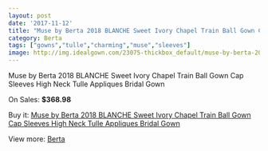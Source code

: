 ```yaml
---
layout: post
date: '2017-11-12'
title: "Muse by Berta 2018 BLANCHE Sweet Ivory Chapel Train Ball Gown Cap Sleeves High Neck Tulle Appliques Bridal Gown"
category: Berta
tags: ["gowns","tulle","charming","muse","sleeves"]
image: http://img.idealgown.com/23075-thickbox_default/muse-by-berta-2018-blanche-sweet-ivory-chapel-train-ball-gown-cap-sleeves-high-neck-tulle-appliques-bridal-gown.jpg
---
```

Muse by Berta 2018 BLANCHE Sweet Ivory Chapel Train Ball Gown Cap Sleeves High Neck Tulle Appliques Bridal Gown

On Sales: **$368.98**
<a href="https://www.idealgown.com/en/berta/8928-muse-by-berta-2018-blanche-sweet-ivory-chapel-train-ball-gown-cap-sleeves-high-neck-tulle-appliques-bridal-gown.html"><amp-img layout="responsive" width="600" height="600" src="//img.idealgown.com/23075-thickbox_default/muse-by-berta-2018-blanche-sweet-ivory-chapel-train-ball-gown-cap-sleeves-high-neck-tulle-appliques-bridal-gown.jpg" alt="Muse by Berta 2018 BLANCHE Sweet Ivory Chapel Train Ball Gown Cap Sleeves High Neck Tulle Appliques Bridal Gown 0" /></a>
<a href="https://www.idealgown.com/en/berta/8928-muse-by-berta-2018-blanche-sweet-ivory-chapel-train-ball-gown-cap-sleeves-high-neck-tulle-appliques-bridal-gown.html"><amp-img layout="responsive" width="600" height="600" src="//img.idealgown.com/23083-thickbox_default/muse-by-berta-2018-blanche-sweet-ivory-chapel-train-ball-gown-cap-sleeves-high-neck-tulle-appliques-bridal-gown.jpg" alt="Muse by Berta 2018 BLANCHE Sweet Ivory Chapel Train Ball Gown Cap Sleeves High Neck Tulle Appliques Bridal Gown 1" /></a>
<a href="https://www.idealgown.com/en/berta/8928-muse-by-berta-2018-blanche-sweet-ivory-chapel-train-ball-gown-cap-sleeves-high-neck-tulle-appliques-bridal-gown.html"><amp-img layout="responsive" width="600" height="600" src="//img.idealgown.com/23082-thickbox_default/muse-by-berta-2018-blanche-sweet-ivory-chapel-train-ball-gown-cap-sleeves-high-neck-tulle-appliques-bridal-gown.jpg" alt="Muse by Berta 2018 BLANCHE Sweet Ivory Chapel Train Ball Gown Cap Sleeves High Neck Tulle Appliques Bridal Gown 2" /></a>
<a href="https://www.idealgown.com/en/berta/8928-muse-by-berta-2018-blanche-sweet-ivory-chapel-train-ball-gown-cap-sleeves-high-neck-tulle-appliques-bridal-gown.html"><amp-img layout="responsive" width="600" height="600" src="//img.idealgown.com/23081-thickbox_default/muse-by-berta-2018-blanche-sweet-ivory-chapel-train-ball-gown-cap-sleeves-high-neck-tulle-appliques-bridal-gown.jpg" alt="Muse by Berta 2018 BLANCHE Sweet Ivory Chapel Train Ball Gown Cap Sleeves High Neck Tulle Appliques Bridal Gown 3" /></a>
<a href="https://www.idealgown.com/en/berta/8928-muse-by-berta-2018-blanche-sweet-ivory-chapel-train-ball-gown-cap-sleeves-high-neck-tulle-appliques-bridal-gown.html"><amp-img layout="responsive" width="600" height="600" src="//img.idealgown.com/23080-thickbox_default/muse-by-berta-2018-blanche-sweet-ivory-chapel-train-ball-gown-cap-sleeves-high-neck-tulle-appliques-bridal-gown.jpg" alt="Muse by Berta 2018 BLANCHE Sweet Ivory Chapel Train Ball Gown Cap Sleeves High Neck Tulle Appliques Bridal Gown 4" /></a>
<a href="https://www.idealgown.com/en/berta/8928-muse-by-berta-2018-blanche-sweet-ivory-chapel-train-ball-gown-cap-sleeves-high-neck-tulle-appliques-bridal-gown.html"><amp-img layout="responsive" width="600" height="600" src="//img.idealgown.com/23079-thickbox_default/muse-by-berta-2018-blanche-sweet-ivory-chapel-train-ball-gown-cap-sleeves-high-neck-tulle-appliques-bridal-gown.jpg" alt="Muse by Berta 2018 BLANCHE Sweet Ivory Chapel Train Ball Gown Cap Sleeves High Neck Tulle Appliques Bridal Gown 5" /></a>
<a href="https://www.idealgown.com/en/berta/8928-muse-by-berta-2018-blanche-sweet-ivory-chapel-train-ball-gown-cap-sleeves-high-neck-tulle-appliques-bridal-gown.html"><amp-img layout="responsive" width="600" height="600" src="//img.idealgown.com/23078-thickbox_default/muse-by-berta-2018-blanche-sweet-ivory-chapel-train-ball-gown-cap-sleeves-high-neck-tulle-appliques-bridal-gown.jpg" alt="Muse by Berta 2018 BLANCHE Sweet Ivory Chapel Train Ball Gown Cap Sleeves High Neck Tulle Appliques Bridal Gown 6" /></a>
<a href="https://www.idealgown.com/en/berta/8928-muse-by-berta-2018-blanche-sweet-ivory-chapel-train-ball-gown-cap-sleeves-high-neck-tulle-appliques-bridal-gown.html"><amp-img layout="responsive" width="600" height="600" src="//img.idealgown.com/23077-thickbox_default/muse-by-berta-2018-blanche-sweet-ivory-chapel-train-ball-gown-cap-sleeves-high-neck-tulle-appliques-bridal-gown.jpg" alt="Muse by Berta 2018 BLANCHE Sweet Ivory Chapel Train Ball Gown Cap Sleeves High Neck Tulle Appliques Bridal Gown 7" /></a>
<a href="https://www.idealgown.com/en/berta/8928-muse-by-berta-2018-blanche-sweet-ivory-chapel-train-ball-gown-cap-sleeves-high-neck-tulle-appliques-bridal-gown.html"><amp-img layout="responsive" width="600" height="600" src="//img.idealgown.com/23076-thickbox_default/muse-by-berta-2018-blanche-sweet-ivory-chapel-train-ball-gown-cap-sleeves-high-neck-tulle-appliques-bridal-gown.jpg" alt="Muse by Berta 2018 BLANCHE Sweet Ivory Chapel Train Ball Gown Cap Sleeves High Neck Tulle Appliques Bridal Gown 8" /></a>

Buy it: [Muse by Berta 2018 BLANCHE Sweet Ivory Chapel Train Ball Gown Cap Sleeves High Neck Tulle Appliques Bridal Gown](https://www.idealgown.com/en/berta/8928-muse-by-berta-2018-blanche-sweet-ivory-chapel-train-ball-gown-cap-sleeves-high-neck-tulle-appliques-bridal-gown.html "Muse by Berta 2018 BLANCHE Sweet Ivory Chapel Train Ball Gown Cap Sleeves High Neck Tulle Appliques Bridal Gown")

View more: [Berta](https://www.idealgown.com/en/116-berta "Berta")